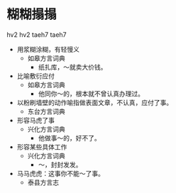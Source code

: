 







# 糊糊搨搨
hv2 hv2 taeh7 taeh7
+ 用浆糊涂糊，有轻慢义
  * 如皋方言词典
    - 纸扎库，～就卖大价钱。
+ 比喻敷衍应付
  * 如皋方言词典
    - 他同你～的，根本就不曾认真办理过。
+ 以粉刷墙壁的动作喻指做表面文章，不认真，应付了事。
  * 东台方言词典
+ 形容马虎了事
  * 兴化方言词典
    - 他做事～的，好不了。
+ 形容某些具体工作
  * 兴化方言词典
    - ～，封封发发。
+ 马马虎虎：这事你不能～了事。
  * 泰县方言志
